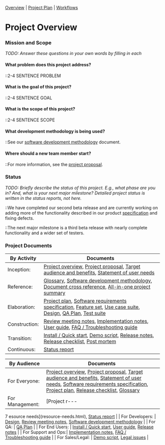 [Overview](Home.md) | [Project Plan](plan.md) | [Workflows](index-all.md)

# Project Overview

### Mission and Scope
*TODO: Answer these questions in your own words by filling in each*

#### What problem does this project address?
::2-4 SENTENCE PROBLEM

#### What is the goal of this project?
::2-4 SENTENCE GOAL

#### What is the scope of this project?
::2-4 SENTENCE SCOPE

#### What development methodology is being used?
::See our [software development methodology](sdm.html) document.

#### Where should a new team member start?
::For more information, see the [project proposal](proposal.html).

### Status

*TODO: Briefly describe the status of this project. E.g., what phase are
you in? And, what is your next major milestone? Detailed project status
is written in the status reports, not here.*

::We have completed our second beta release and are currently working on
adding more of the functionality described in our product
[specification](srs.html) and fixing defects.

::The next major milestone is a third beta release with nearly complete
functionality and a wider set of testers.

### Project Documents

|By Activity    |Documents                                                                                                                                                                                                                          |
|---------------|-----------------------------------------------------------------------------------------------------------------------------------------------------------------------------------------------------------------------------------|
| Inception:    | [Project overview](index.html), [Project proposal](proposal.html), [Target audience and benefits](target-and-benefits.html), [Statement of user needs](user-needs.html)                                                           |
| Reference:    | [Glossary](glossary.html), [Software development methodology](sdm.html), [Document cross reference](document-cross-ref.html), [All-in-one project summary](all-in-one.html)                                                       |
| Elaboration:  | [Project plan](plan.html), [Software requirements specification](srs.html), [Feature set](feature-set.html), [Use case suite](use-case-suite.html), [Design](design.html), [QA Plan](qa-plan.html), [Test suite](test-suite.html) |
| Construction: | [Review meeting notes](review-meeting-notes.html), [Implementation notes](implementation-notes.html), [User guide](userguide.html), [FAQ / Troubleshooting guide](faq.html)                                                       |
| Transition:   | [Install / Quick start](install.html), [Demo script](demo-script.html), [Release notes](release-notes.html), [Release checklist](release-checklist.html), [Post mortem](post-mortem.html)                                         |
| Continuous:   | [Status report](status-report.html)                                                                                                                                                                                               |

|By Audience          |Documents                                                                                                                                                                                                                                                                                                                   |
|---------------------|----------------------------------------------------------------------------------------------------------------------------------------------------------------------------------------------------------------------------------------------------------------------------------------------------------------------------|
| For Everyone:       | [Project overview](index.html), [Project proposal](proposal.html), [Target audience and benefits](target-and-benefits.html), [Statement of user needs](user-needs.html), [Software requirements specification](srs.html), [Project plan](plan.html), [Release checklist](release-checklist.html), [Glossary](glossary.html)|
| For Management:     | [Project r---
7
esource needs](resource-needs.html), [Status report](status-report.html)                                                                                                                                                                                                                                         |
| For Developers:     | [Design](design.html), [Review meeting notes](review-meeting-notes.html), [Software development methodology](sdm.html)                                                                                                                                                                                                     |
| For QA:             | [QA Plan](qa-plan.html)                                                                                                                                                                                                                                                                                                    |
| For End Users:      | [Install / Quick start](install.html), [User guide](userguide.html), [Release notes](release-notes.html)                                                                                                                                                                                                                   |
| For Support and Ops:| [Implementation notes](implementation-notes.html), [FAQ / Troubleshooting guide](faq.html)                                                                                                                                                                                                                                 |
| For Sales/Legal:    | [Demo script](demo-script.html), [Legal issues](legal.html)                                                                                                                                                                                                                                                                |


